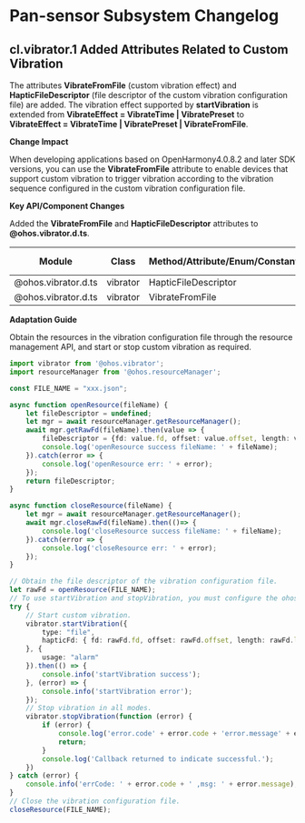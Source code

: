 # Pan-sensor Subsystem Changelog


## cl.vibrator.1 Added Attributes Related to Custom Vibration

The attributes **VibrateFromFile** (custom vibration effect) and **HapticFileDescriptor** (file descriptor of the custom vibration configuration file) are added. The vibration effect supported by **startVibration** is extended from **VibrateEffect = VibrateTime | VibratePreset** to **VibrateEffect = VibrateTime | VibratePreset | VibrateFromFile**.

**Change Impact**

When developing applications based on OpenHarmony4.0.8.2 and later SDK versions, you can use the **VibrateFromFile** attribute to enable devices that support custom vibration to trigger vibration according to the vibration sequence configured in the custom vibration configuration file.

**Key API/Component Changes**

Added the **VibrateFromFile** and **HapticFileDescriptor** attributes to **@ohos.vibrator.d.ts**.

| Module| Class| Method/Attribute/Enum/Constant| Change Type|
|  -- | -- | -- | -- |
| @ohos.vibrator.d.ts | vibrator | HapticFileDescriptor | Added|
| @ohos.vibrator.d.ts | vibrator | VibrateFromFile | Added|

**Adaptation Guide**

Obtain the resources in the vibration configuration file through the resource management API, and start or stop custom vibration as required.

```ts
import vibrator from '@ohos.vibrator';
import resourceManager from '@ohos.resourceManager';

const FILE_NAME = "xxx.json";

async function openResource(fileName) {
    let fileDescriptor = undefined;
    let mgr = await resourceManager.getResourceManager();
    await mgr.getRawFd(fileName).then(value => {
        fileDescriptor = {fd: value.fd, offset: value.offset, length: value.length};
        console.log('openResource success fileName: ' + fileName);
    }).catch(error => {
        console.log('openResource err: ' + error);
    });
    return fileDescriptor;
}

async function closeResource(fileName) {
    let mgr = await resourceManager.getResourceManager();
    await mgr.closeRawFd(fileName).then(()=> {
        console.log('closeResource success fileName: ' + fileName);
    }).catch(error => {
        console.log('closeResource err: ' + error);
    });
}

// Obtain the file descriptor of the vibration configuration file.
let rawFd = openResource(FILE_NAME);
// To use startVibration and stopVibration, you must configure the ohos.permission.VIBRATE permission.
try {
    // Start custom vibration.
    vibrator.startVibration({
        type: "file",
        hapticFd: { fd: rawFd.fd, offset: rawFd.offset, length: rawFd.length }
    }, {
        usage: "alarm"
    }).then(() => {
        console.info('startVibration success');
    }, (error) => {
        console.info('startVibration error');
    });
    // Stop vibration in all modes.
    vibrator.stopVibration(function (error) {
        if (error) {
            console.log('error.code' + error.code + 'error.message' + error.message);
            return;
        }
        console.log('Callback returned to indicate successful.');
    })
} catch (error) {
    console.info('errCode: ' + error.code + ' ,msg: ' + error.message);
}
// Close the vibration configuration file.
closeResource(FILE_NAME);
```
